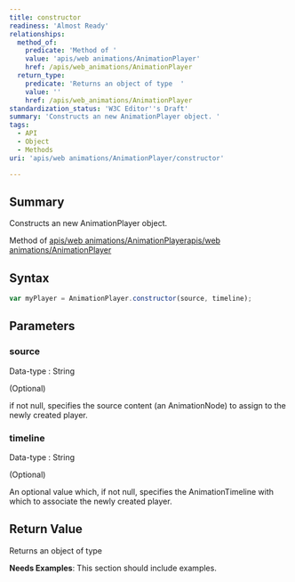 ```yaml
---
title: constructor
readiness: 'Almost Ready'
relationships:
  method_of:
    predicate: 'Method of '
    value: 'apis/web animations/AnimationPlayer'
    href: /apis/web_animations/AnimationPlayer
  return_type:
    predicate: 'Returns an object of type  '
    value: ''
    href: /apis/web_animations/AnimationPlayer
standardization_status: 'W3C Editor''s Draft'
summary: 'Constructs an new AnimationPlayer object. '
tags:
  - API
  - Object
  - Methods
uri: 'apis/web animations/AnimationPlayer/constructor'

---
```

## <span>Summary</span>

Constructs an new AnimationPlayer object.

Method of [apis/web animations/AnimationPlayer](/apis/web_animations/AnimationPlayer)[apis/web animations/AnimationPlayer](/apis/web_animations/AnimationPlayer)

## <span>Syntax</span>

``` js
var myPlayer = AnimationPlayer.constructor(source, timeline);
```

## <span>Parameters</span>

### <span>source</span>

 Data-type
:   String

(Optional)

if not null, specifies the source content (an AnimationNode) to assign to the newly created player.

### <span>timeline</span>

 Data-type
:   String

(Optional)

An optional value which, if not null, specifies the AnimationTimeline with which to associate the newly created player.

## <span>Return Value</span>

Returns an object of type<span></span>

**Needs Examples**: This section should include examples.

